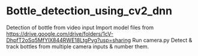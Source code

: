 # Bottle_detection_using_cv2_dnn
Detection of bottle from video input
Import model files from
https://drive.google.com/drive/folders/1cV-DhpfT2oSq5MfYlX844RWE18LtgPvg?usp=sharing
Run camera.py
Detect & track bottles from multiple camera inputs & number them.
